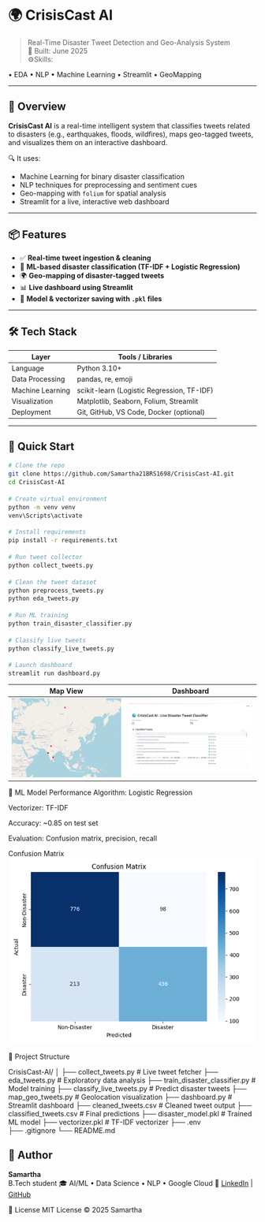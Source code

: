 
# 🌍 CrisisCast AI

> Real-Time Disaster Tweet Detection and Geo-Analysis System  
> 📅 Built: June 2025  
⚙️Skills:

• EDA • NLP • Machine Learning • Streamlit • GeoMapping

---

## 🚨 Overview

**CrisisCast AI** is a real-time intelligent system that classifies tweets related to disasters (e.g., earthquakes, floods, wildfires), maps geo-tagged tweets, and visualizes them on an interactive dashboard.

🔍 It uses:
- Machine Learning for binary disaster classification
- NLP techniques for preprocessing and sentiment cues
- Geo-mapping with `folium` for spatial analysis
- Streamlit for a live, interactive web dashboard

---

## 📦 Features

- ✅ **Real-time tweet ingestion & cleaning**
- 🔎 **ML-based disaster classification (TF-IDF + Logistic Regression)**
- 🌍 **Geo-mapping of disaster-tagged tweets**
- 📊 **Live dashboard using Streamlit**
- 💾 **Model & vectorizer saving with `.pkl` files**

---

## 🛠️ Tech Stack

| Layer              | Tools / Libraries                            |
|-------------------|-----------------------------------------------|
| Language           | Python 3.10+                                  |
| Data Processing    | pandas, re, emoji                             |
| Machine Learning   | scikit-learn (Logistic Regression, TF-IDF)    |
| Visualization      | Matplotlib, Seaborn, Folium, Streamlit        |
| Deployment         | Git, GitHub, VS Code, Docker (optional)       |

---

## 🚀 Quick Start

```bash
# Clone the repo
git clone https://github.com/Samartha21BRS1698/CrisisCast-AI.git
cd CrisisCast-AI

# Create virtual environment
python -m venv venv
venv\Scripts\activate

# Install requirements
pip install -r requirements.txt

# Run tweet collector
python collect_tweets.py

# Clean the tweet dataset
python preprocess_tweets.py
python eda_tweets.py

# Run ML training
python train_disaster_classifier.py

# Classify live tweets
python classify_live_tweets.py

# Launch dashboard
streamlit run dashboard.py
```

| Map View                        | Dashboard                           |
| -----------------------------   | ----------------------------------- |
| ![alt text](map_view_tweet.png) | ![alt text](streamlit_dashboard.png)

🧠 ML Model Performance
Algorithm: Logistic Regression

Vectorizer: TF-IDF

Accuracy: ~0.85 on test set

Evaluation: Confusion matrix, precision, recall


Confusion Matrix
![alt text](disaster_confusion_matrix.png)

📁 Project Structure

CrisisCast-AI/
│
├── collect_tweets.py            # Live tweet fetcher
├── eda_tweets.py                # Exploratory data analysis
├── train_disaster_classifier.py # Model training
├── classify_live_tweets.py      # Predict disaster tweets
├── map_geo_tweets.py            # Geolocation visualization
├── dashboard.py                 # Streamlit dashboard
├── cleaned_tweets.csv           # Cleaned tweet output
├── classified_tweets.csv        # Final predictions
├── disaster_model.pkl           # Trained ML model
├── vectorizer.pkl               # TF-IDF vectorizer
├── .env                         
├── .gitignore
└── README.md


## 🙌 Author

**Samartha**  
B.Tech student 
🎓 AI/ML • Data Science •  NLP • Google Cloud 
🔗 [LinkedIn](https://www.linkedin.com/in/samartha-b0154a293) | [GitHub](https://github.com/Samartha21BRS1698)

📝 License
 MIT License © 2025 Samartha